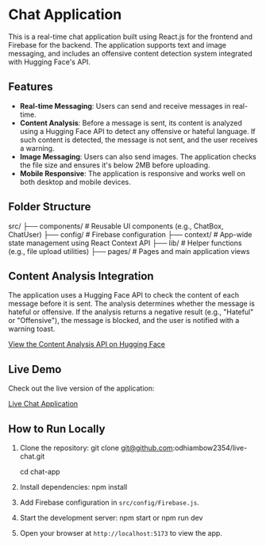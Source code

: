 # Chat Application

This is a real-time chat application built using React.js for the frontend and Firebase for the backend. The application supports text and image messaging, and includes an offensive content detection system integrated with Hugging Face's API.

## Features

- **Real-time Messaging**: Users can send and receive messages in real-time.
- **Content Analysis**: Before a message is sent, its content is analyzed using a Hugging Face API to detect any offensive or hateful language. If such content is detected, the message is not sent, and the user receives a warning.
- **Image Messaging**: Users can also send images. The application checks the file size and ensures it's below 2MB before uploading.
- **Mobile Responsive**: The application is responsive and works well on both desktop and mobile devices.

## Folder Structure

src/
├── components/ # Reusable UI components (e.g., ChatBox, ChatUser)
├── config/ # Firebase configuration
├── context/ # App-wide state management using React Context API
├── lib/ # Helper functions (e.g., file upload utilities)
├── pages/ # Pages and main application views

## Content Analysis Integration

The application uses a Hugging Face API to check the content of each message before it is sent. The analysis determines whether the message is hateful or offensive. If the analysis returns a negative result (e.g., "Hateful" or "Offensive"), the message is blocked, and the user is notified with a warning toast.

[View the Content Analysis API on Hugging Face](https://huggingface.co/spaces/dairyproductseshop/gradio-hate-Analyzer)

## Live Demo

Check out the live version of the application:

[Live Chat Application](https://livechat-wheat.vercel.app/)

## How to Run Locally

1. Clone the repository:
   git clone git@github.com:odhiambow2354/live-chat.git

   cd chat-app

2. Install dependencies:
   npm install

3. Add Firebase configuration in `src/config/Firebase.js`.

4. Start the development server:
   npm start or
   npm run dev

5. Open your browser at `http://localhost:5173` to view the app.
